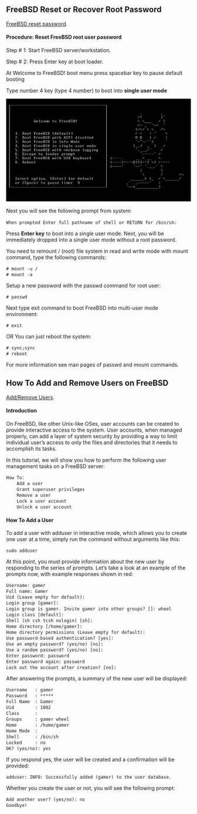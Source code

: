 ## FreeBSD Reset or Recover Root Password

[FreeBSD reset password](https://www.cyberciti.biz/tips/howto-freebsd-reset-recover-root-password.html).

#### Procedure: Reset FreeBSD root user password

Step # 1: Start FreeBSD server/workstation.

Step # 2: Press Enter key at boot loader.

At Welcome to FreeBSD! boot menu press spacebar key to pause default booting

Type number 4 key (type 4 number) to boot into **single user mode**

![Image](img/freebsd.webp "icon")

Next you will see the following prompt from system:

`When prompted Enter full pathname of shell or RETURN for /bin/sh:`

Press **Enter key** to boot into a single user mode. Next, you will be immediately dropped into a single user mode without a root password.

You need to remount / (root) file system in read and write mode with mount command, type the following commands:

```
# mount -u /
# mount -a
```

Setup a new password with the passwd command for root user:

```
# passwd
```

Next type exit command to boot FreeBSD into multi-user mode environment:

```
# exit
```

OR You can just reboot the system:

```
# sync;sync
# reboot
```

For more information see man pages of passwd and mount commands.

## How To Add and Remove Users on FreeBSD

[Add/Remove Users](https://www.digitalocean.com/community/tutorials/how-to-add-and-remove-users-on-freebsd).

#### Introduction

On FreeBSD, like other Unix-like OSes, user accounts can be created to provide interactive access to the system. User accounts, when managed properly, can add a layer of system security by providing a way to limit individual user’s access to only the files and directories that it needs to accomplish its tasks.

In this tutorial, we will show you how to perform the following user management tasks on a FreeBSD server:

```
How To:
    Add a user
    Grant superuser privileges
    Remove a user
    Lock a user account
    Unlock a user account
```

#### How To Add a User

To add a user with adduser in interactive mode, which allows you to create one user at a time, simply run the command without arguments like this:

```
sudo adduser
```

At this point, you must provide information about the new user by responding to the series of prompts. Let’s take a look at an example of the prompts now, with example responses shown in red:

```
Username: gamer
Full name: Gamer
Uid (Leave empty for default):
Login group [gamer]:
Login group is gamer. Invite gamer into other groups? []: wheel
Login class [default]:
Shell (sh csh tcsh nologin) [sh]:
Home directory [/home/gamer]:
Home directory permissions (Leave empty for default):
Use password-based authentication? [yes]:
Use an empty password? (yes/no) [no]:
Use a random password? (yes/no) [no]:
Enter password: password
Enter password again: password
Lock out the account after creation? [no]:
```

After answering the prompts, a summary of the new user will be displayed:

```
Username   : gamer
Password   : *****
Full Name  : Gamer
Uid        : 1002
Class      :
Groups     : gamer wheel
Home       : /home/gamer
Home Mode  :
Shell      : /bin/sh
Locked     : no
OK? (yes/no): yes
```

If you respond yes, the user will be created and a confirmation will be provided:

```
adduser: INFO: Successfully added (gamer) to the user database.
```

Whether you create the user or not, you will see the following prompt:

```
Add another user? (yes/no): no
Goodbye!
```
